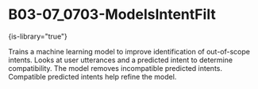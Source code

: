 # B03-07_0703-ModelsIntentFilt

{is-library="true"}

<snippet id="B03-07_0703-ModelsIntentFilt_snippet">



Trains a machine learning model to improve identification of out-of-scope intents. Looks at user utterances and a predicted intent to determine compatibility. The model removes incompatible predicted intents. Compatible predicted intents help refine the model.


</snippet>